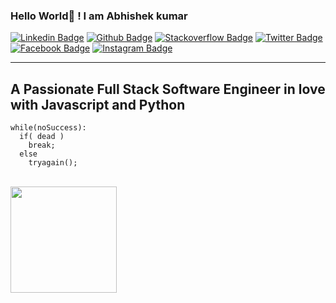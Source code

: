 ### Hello World👋 ! I am Abhishek kumar
[![Linkedin Badge](https://img.shields.io/badge/-@abhikumar22-0077B4?style=flat-square&labelColor=0077B4&logo=linkedin&logoColor=white&link=https://www.linkedin.com/in/abhikumar22/)](https://www.linkedin.com/in/abhikumar22/)
[![Github Badge](https://img.shields.io/badge/-@abhikumar22-000000?style=flat-square&labelColor=000000&logo=github&logoColor=white&link=https://github.com/abhikumar22/)](https://github.com/abhikumar22/)
[![Stackoverflow Badge](https://img.shields.io/badge/-@abhikumar22-ED7C23?style=flat-square&labelColor=ED7C23&logo=stackoverflow&logoColor=white&link=https://stackoverflow.com/users/7032896/abhikumar22)](https://stackoverflow.com/users/7032896/abhikumar22)
[![Twitter Badge](https://img.shields.io/badge/-@abhikumar_22-1C9DEB?style=flat-square&labelColor=1C9DEB&logo=twitter&logoColor=white&link=https://twitter.com/abhikumar_22)](https://twitter.com/abhikumar_22)
[![Facebook Badge](https://img.shields.io/badge/-@abhikr28-3D558F?style=flat-square&labelColor=3D558F&logo=facebook&logoColor=white&link=https://www.facebook.com/abhikr28)](https://www.facebook.com/abhikr28)
[![Instagram Badge](https://img.shields.io/badge/-@abhikumar_22-BB009A?style=flat-square&labelColor=BB009A&logo=instagram&logoColor=white&link=https://www.instagram.com/abhikumar_22/)](https://www.instagram.com/abhikumar_22/)

---
A Passionate Full Stack Software Engineer in love with Javascript and Python
---
```
while(noSuccess):
  if( dead )
    break;
  else
    tryagain();
```
<br/>
  <img src="https://github-readme-stats.vercel.app/api?username=abhikumar22&show_icons=true&hide_border=true" height="170px">
